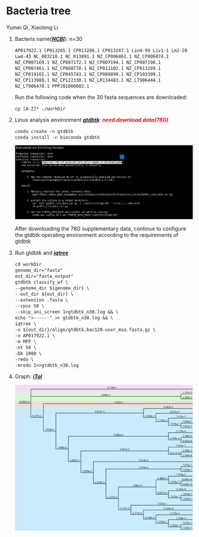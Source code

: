 # Bacteria tree

Yumei Qi, Xiaolong Li

1. Bacteris name(***[NCBI](https://www.ncbi.nlm.nih.gov/)***): n=30

   ```shell
   AP017922.1 CP013285.1 CP013286.1 CP013287.1 Lin4-99 Liv1-1 Lm2-20 Lw4-43 NC_003210.1 NC_013891.1 NZ_CP006861.1 NZ_CP006874.1 NZ_CP007169.1 NZ_CP007172.1 NZ_CP007194.1 NZ_CP007196.1 NZ_CP007461.1 NZ_CP008770.1 NZ_CP011102.1 NZ_CP013289.1 NZ_CP019165.1 NZ_CP045743.1 NZ_CP089090.1 NZ_CP103399.1 NZ_CP113980.1 NZ_CP122330.1 NZ_LR134483.1 NZ_LT906444.1 NZ_LT906478.1 PPPJ01000002.1
   ```

   Run the following code when the 30 fasta sequences are downloaded:

   ```shell
   cp [A-Z]* ./workDir
   ```

   

2. Linux analysis environment ***[gtdbtk](https://github.com/Ecogenomics/GTDBTk)***: ***<span style="color:red">need download data(78G)</span>***

   ```shell
   conda create -n gtdbtk
   conda install -c bioconda gtdbtk
   ```

   ![Alt Text](fig/image-20231020142700100.png)

   After downloading the 78G supplementary data, continue to configure the gtdbtk operating environment according to the requirements of gtdbtk

3. Run gtdbtk and ***[iqtree](http://www.iqtree.org/)***

   ```shell
   cd workDir
   genome_dir="fasta"
   out_dir="fasta_output"
   gtdbtk classify_wf \
   --genome_dir ${genome_dir} \
   --out_dir ${out_dir} \
   --extension .fasta \
   --cpus 50 \
   --skip_ani_screen 1>gtdbtk_n30.log && \
   echo ">------" >> gtdbtk_n30.log && \
   iqtree \
   -s ${out_dir}/align/gtdbtk.bac120.user_msa.fasta.gz \
   -o AP017922.1 \
   -m MFP \
   -nt 50 \
   -bb 1000 \
   -redo \
   -mredo 1>>gtdbtk_n30.log
   ```

4. Graph: ***[iTol](https://itol.embl.de/)***

   ![Alt Text](fig/image-20240110141503338.png)
